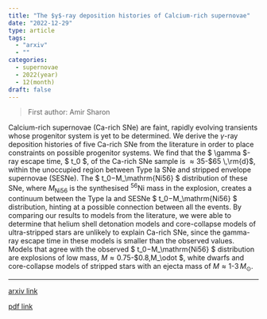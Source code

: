 ```yaml
---
title: "The $γ$-ray deposition histories of Calcium-rich supernovae"
date: "2022-12-29"
type: article
tags:
  - "arxiv"
  - ""
categories:
  - supernovae
  - 2022(year)
  - 12(month)
draft: false
---
```


> First author: Amir Sharon

 Calcium-rich supernovae (Ca-rich SNe) are faint, rapidly evolving transients
whose progenitor system is yet to be determined. We derive the $\gamma$-ray
deposition histories of five Ca-rich SNe from the literature in order to place
constraints on possible progenitor systems. We find that the $ \gamma $-ray
escape time, $ t_0 $, of the Ca-rich SNe sample is $\approx35$-$65 \,\rm{d}$,
within the unoccupied region between Type Ia SNe and stripped envelope
supernovae (SESNe). The $ t_0$-$M_\mathrm{Ni56} $ distribution of these SNe,
where $M_\mathrm{Ni56}$ is the synthesised $^{56}$Ni mass in the explosion,
creates a continuum between the Type Ia and SESNe $ t_0$-$M_\mathrm{Ni56} $
distribution, hinting at a possible connection between all the events. By
comparing our results to models from the literature, we were able to determine
that helium shell detonation models and core-collapse models of ultra-stripped
stars are unlikely to explain Ca-rich SNe, since the gamma-ray escape time in
these models is smaller than the observed values. Models that agree with the
observed $ t_0$-$M_\mathrm{Ni56} $ distribution are explosions of low mass,
$M\approx0.75$-$0.8\,M_\odot $, white dwarfs and core-collapse models of
stripped stars with an ejecta mass of $M\approx1$-$3\,M_{\odot}$.

---
[arxiv link](http://arxiv.org/abs/2212.14290v1)

[pdf link](http://arxiv.org/pdf/2212.14290v1)